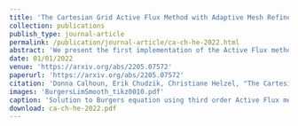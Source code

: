 ```yaml
---
title: 'The Cartesian Grid Active Flux Method with Adaptive Mesh Refinement'
collection: publications
publish_type: journal-article
permalink: /publication/journal-article/ca-ch-he-2022.html
abstract: 'We present the first implementation of the Active Flux method on adaptively refined Cartesian grids. The Active Flux method is a third order accurate finite volume method for hyperbolic conservation laws, which is based on the use of point values as well as cell average values of the conserved quantities. The resulting method has a compact stencil in space and time and good stability properties. The method is implemented as a new solver in ForestClaw, a software for parallel adaptive mesh refinement of patch-based solvers. On each Cartesian grid patch the single grid Active Flux method can be applied. The exchange of data between grid patches is organised via ghost cells. The local stencil in space and time and the availability of the point values that are used for the reconstruction, leads to an efficient implementation. The resulting method is third order accurate, conservative and allows the use of subcycling in time.'
date: 01/01/2022
venue: 'https://arxiv.org/abs/2205.07572'
paperurl: 'https://arxiv.org/abs/2205.07572'
citation: 'Donna Calhoun, Erik Chudzik, Christiane Helzel, "The Cartesian Grid Active Flux Method with Adaptive Mesh Refinement", <i>https://arxiv.org/abs/2205.07572</i>, 2022.'
images: 'BurgersLimSmooth_tikz0010.pdf'
caption: 'Solution to Burgers equation using third order Active Flux method'
download: ca-ch-he-2022.pdf
---
```

